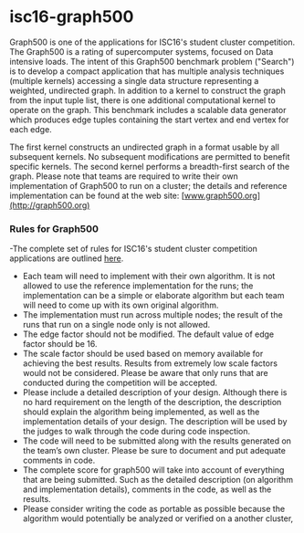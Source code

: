 # isc16-graph500

Graph500 is one of the applications for ISC16's student cluster competition. The Graph500 is a rating of supercomputer systems, focused on Data intensive loads. The intent of this Graph500 benchmark problem ("Search") is to develop a compact application that has multiple analysis techniques (multiple kernels) accessing a single data structure representing a weighted, undirected graph. In addition to a kernel to construct the graph from the input tuple list, there is one additional computational kernel to operate on the graph. This benchmark includes a scalable data generator which produces edge tuples containing the start vertex and end vertex for each edge.

The first kernel constructs an undirected graph in a format usable by all subsequent kernels. No subsequent modifications are permitted to benefit specific kernels. The second kernel performs a breadth-first search of the graph. Please note that teams are required to write their own implementation of Graph500 to run on a cluster; the details and reference implementation can be found at the web site: [www.graph500.org](http://graph500.org)

### Rules for Graph500
-The complete set of rules for ISC16's student cluster competition applications are outlined [here](http://www.hpcadvisorycouncil.com/events/2016/isc16-student-cluster-competition/benchmarking.php).
- Each team will need to implement with their own algorithm. It is not allowed to use the reference implementation for the runs; the implementation can be a simple or elaborate algorithm but each team will need to come up with its own original algorithm.
- The implementation must run across multiple nodes; the result of the runs that run on a single node only is not allowed.
- The edge factor should not be modified. The default value of edge factor should be 16.
- The scale factor should be used based on memory available for achieving the best results. Results from extremely low scale factors would not be considered. Please be aware that only runs that are conducted during the competition will be accepted.
- Please include a detailed description of your design. Although there is no hard requirement on the length of the description, the description should explain the algorithm being implemented, as well as the implementation details of your design. The description will be used by the judges to walk through the code during code inspection.
- The code will need to be submitted along with the results generated on the team’s own cluster. Please be sure to document and put adequate comments in code.
- The complete score for graph500 will take into account of everything that are being submitted. Such as the detailed description (on algorithm and implementation details), comments in the code, as well as the results.
- Please consider writing the code as portable as possible because the algorithm would potentially be analyzed or verified on a another cluster,

